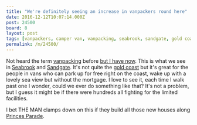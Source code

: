 ```yaml
---
title: "We're definitely seeing an increase in vanpackers round here"
date: 2016-12-12T10:07:14.000Z
post: 24500
board: 8
layout: post
tags: [vanpackers, camper van, vanpacking, seabrook, sandgate, gold coast, princes parade]
permalink: /m/24500/
---
```

Not heard the term <a href="/wiki/vanpacking">vanpacking</a> before <a href="http://www.bbc.co.uk/news/world-australia-38061424">but I have now</a>. This is what we see in <a href="/wiki/seabrook">Seabrook</a> and <a href="/wiki/sandgate">Sandgate</a>. It's not quite the <a href="/wiki/gold+coast">gold coast</a> but it's great for the people in vans who can park up for free right on the coast, wake up with a lovely sea view but without the mortgage. I love to see it, each time I walk past one I wonder, could we ever do something like that? It's not a problem, but I guess it might be if there were hundreds all fighting for the limited facilities.

I bet THE MAN clamps down on this if they build all those new houses along <a href="/wiki/princes+parade">Princes Parade</a>.

